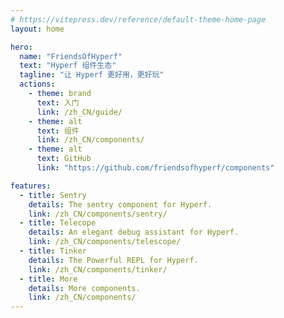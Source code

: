 ```yaml
---
# https://vitepress.dev/reference/default-theme-home-page
layout: home

hero:
  name: "FriendsOfHyperf"
  text: "Hyperf 组件生态"
  tagline: "让 Hyperf 更好用，更好玩"
  actions:
    - theme: brand
      text: 入门
      link: /zh_CN/guide/
    - theme: alt
      text: 组件
      link: /zh_CN/components/
    - theme: alt
      text: GitHub
      link: "https://github.com/friendsofhyperf/components"

features:
  - title: Sentry
    details: The sentry component for Hyperf.
    link: /zh_CN/components/sentry/
  - title: Telecope
    details: An elegant debug assistant for Hyperf.
    link: /zh_CN/components/telescope/
  - title: Tinker
    details: The Powerful REPL for Hyperf.
    link: /zh_CN/components/tinker/
  - title: More
    details: More components.
    link: /zh_CN/components/
---
```


